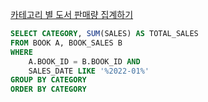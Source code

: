 [카테고리 별 도서 판매량 집계하기](https://school.programmers.co.kr/learn/courses/30/lessons/144855)

```sql
SELECT CATEGORY, SUM(SALES) AS TOTAL_SALES
FROM BOOK A, BOOK_SALES B
WHERE
    A.BOOK_ID = B.BOOK_ID AND
    SALES_DATE LIKE '%2022-01%'
GROUP BY CATEGORY
ORDER BY CATEGORY
```
